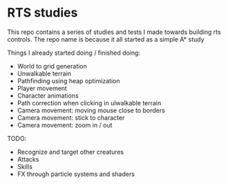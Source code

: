 # RTS studies

This repo contains a series of studies and tests I made towards building rts controls.
The repo name is because it all started as a simple A* study

Things I already started doing / finished doing:
- World to grid generation
- Unwalkable terrain
- Pathfinding using heap optimization
- Player movement
- Character animations
- Path correction when clicking in ulwalkable terrain
- Camera movement: moving mouse close to borders
- Camera movement: stick to character
- Camera movement: zoom in / out

TODO:
- Recognize and target other creatures
- Attacks
- Skills
- FX through particle systems and shaders
